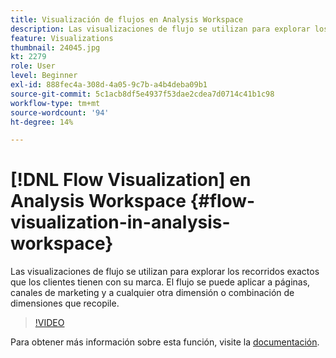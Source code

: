 ```yaml
---
title: Visualización de flujos en Analysis Workspace
description: Las visualizaciones de flujo se utilizan para explorar los recorridos exactos que los clientes tienen con su marca. El flujo se puede aplicar a páginas, canales de marketing y a cualquier otra dimensión o combinación de dimensiones que recopile.
feature: Visualizations
thumbnail: 24045.jpg
kt: 2279
role: User
level: Beginner
exl-id: 888fec4a-308d-4a05-9c7b-a4b4deba09b1
source-git-commit: 5c1acb8df5e4937f53dae2cdea7d0714c41b1c98
workflow-type: tm+mt
source-wordcount: '94'
ht-degree: 14%

---
```


# [!DNL Flow Visualization] en Analysis Workspace {#flow-visualization-in-analysis-workspace}

Las visualizaciones de flujo se utilizan para explorar los recorridos exactos que los clientes tienen con su marca. El flujo se puede aplicar a páginas, canales de marketing y a cualquier otra dimensión o combinación de dimensiones que recopile.

>[!VIDEO](https://video.tv.adobe.com/v/24045/?quality=12&learn=on)

Para obtener más información sobre esta función, visite la [documentación](https://experienceleague.adobe.com/docs/analytics/analyze/analysis-workspace/visualizations/flow/flow.html?lang=en).

